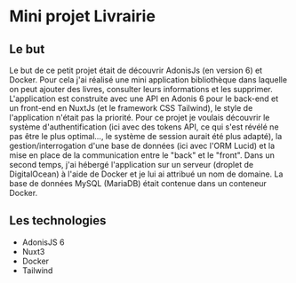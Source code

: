 # Mini projet Livrairie

## Le but
Le but de ce petit projet était de découvrir AdonisJs (en version 6) et Docker. 
Pour cela j'ai réalisé une mini application bibliothèque dans laquelle on peut ajouter des livres, consulter leurs informations et les supprimer. 
L'application est construite avec une API en Adonis 6 pour le back-end et un front-end en NuxtJs (et le framework CSS Tailwind), le style de l'application n'était pas la priorité. 
Pour ce projet je voulais découvrir le système d'authentification (ici avec des tokens API, ce qui s'est révélé ne pas être le plus optimal..., le système de session aurait été plus adapté), la gestion/interrogation d'une base de données (ici avec l'ORM Lucid)
et la mise en place de la communication entre le "back" et le "front". 
Dans un second temps, j'ai hébergé l'application sur un serveur (droplet de DigitalOcean) à l'aide de Docker et je lui ai attribué un nom de domaine. 
La base de données MySQL (MariaDB) était contenue dans un conteneur Docker. 

## Les technologies 

- AdonisJS 6
- Nuxt3
- Docker
- Tailwind
